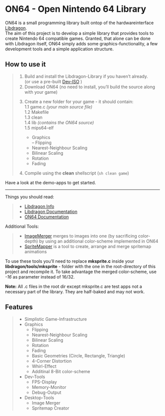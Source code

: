 <h1 id="on64-open-nintendo-64-library">ON64 - Open Nintendo 64 Library</h1>

<p>ON64 is a small programming library built ontop of the hardwareinterface <a href="https://github.com/DragonMinded/libdragon">Libdragon</a>. <br>
The aim of this project is to develop a simple library that provides tools to create Nintendo 64 compatible games. Granted, that alone can be done with Libdragon itself, ON64 simply adds some graphics-functionality, a few development tools and a simple application structure.</p>

<h2 id="how-to-use-it">How to use it</h2>

<blockquote>
  <ol>
  <li>Build and install the Libdragon-Library if you haven’t already. <br>
  (or use a pre-built <a href="https://www.neoflash.com/forum/index.php?topic=7444.0">Dev-ISO</a> )</li>
  <li>Download ON64 (no need to install, you’ll build the source along with your game)</li>
  <li><p>Create a new folder for your game - it should contain: <br>
  1.1 <i class="icon-file"></i> game.c <em>(your main source file)</em> <br>
  1.2 <i class="icon-file"></i> Makefile <br>
  1.3 <i class="icon-file"></i> clean <br>
  1.4 <i class="icon-folder-open"></i> lib <em>(contains the ON64 source)</em> <br>
  1.5 <i class="icon-folder-open"></i> mips64-elf</p>
  
  <ul><li>Graphics <br>
  – Flipping</li>
  <li>Nearest-Neighbour Scaling</li>
  <li>Bilinear Scaling</li>
  <li>Rotation</li>
  <li>Fading</li></ul></li>
  <li><p>Compile using the <i class="icon-cog"></i><strong>clean</strong> shellscript (<code>sh clean game</code>)</p></li>
  </ol>
</blockquote>

<p>Have a look at the demo-apps to get started.</p>

<hr>

<p>Things you should read:</p>

<blockquote>
  <ul>
  <li><a href="https://dragonminded.com/n64dev/">Libdragon Info</a></li>
  <li><a href="https://dragonminded.com/n64dev/libdragon/doxygen/group__libdragon.html">Libdragon Documentation</a></li>
  <li><a href="http://does-not-exist-yet">ON64 Documentation</a></li>
  </ul>
</blockquote>

<p>Additional Tools:</p>

<blockquote>
  <ul>
  <li><a href="https://github.com/TheRDavid/ImageMerge">ImageMerger</a> merges to images into one (by sacrificing color-depth) by using an additional color-scheme implemented in ON64</li>
  <li><a href="https://github.com/TheRDavid/Spritemapper">SpriteMapper</a> is a tool to create, arrange and merge spritemap animations</li>
  </ul>
</blockquote>

<p>To use these tools you’ll need to replace <i class="icon-file"></i><strong>mksprite.c</strong> inside your <i class="icon-folder-open"></i><strong>libdragon/tools/mksprite</strong> - folder with the one in the root-directory of this project and recompile it. To take advantage the merged color-scheme, use <em>-16</em> as parameter instead of 16/32.</p>

<p><strong>Note:</strong> All .c files in the root dir except mksprite.c are test apps not a necessary part of the library. They are half-baked and may not work.</p>

<h2 id="features">Features</h2>

<blockquote>
  <ul>
  <li>Simplistic Game-Infrastructure</li>
  <li>Graphics <br>
  <ul><li>Flipping</li>
  <li>Nearest-Neighbour Scaling</li>
  <li>Bilinear Scaling</li>
  <li>Rotation</li>
  <li>Fading</li>
  <li>Basic Geometries (Circle, Rectangle, Triangle)</li>
  <li>4-Corner Distortion</li>
  <li>Whirl-Effect</li>
  <li>Additinal 8-Bit color-scheme</li></ul></li>
  <li>Dev-Tools <br>
  <ul><li>FPS-Display</li>
  <li>Memory-Monitor</li>
  <li>Debug-Output</li></ul></li>
  <li>Desktop-Tools <br>
  <ul><li>Image Merger</li>
  <li>Spritemap Creator</li></ul></li>
  </ul>
</blockquote>